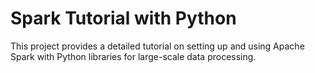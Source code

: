 # Spark Tutorial with Python

This project provides a detailed tutorial on setting up and using Apache Spark with Python libraries for large-scale data processing.
